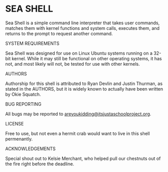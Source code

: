 # SEA SHELL

Sea Shell is a simple command line interpreter that takes user commands, matches
    them with kernel functions and system calls, executes them, and returns to
    the prompt to request another command.

SYSTEM REQUIREMENTS

Sea Shell was designed for use on Linux Ubuntu systems running on a 32-bit
    kernel.  While it may still be functional on other operating systems, it has
    not, and most likely will not,
    be tested for use with other kernels.

AUTHORS

Authorship for this shell is attributed to Ryan Devlin and Justin Thurman, as
    stated in the AUTHORS, but it is widely known to actually have been written
    by Okie Squatch.

BUG REPORTING

All bugs may be reported to areyoukidding@itsjustaschoolproject.org.

LICENSE

Free to use, but not even a hermit crab would want to live in this shell
permenantly.

ACKNOWLEDGEMENTS

Special shout out to Kelsie Merchant, who helped pull our chestnuts out of the
	fire right before the deadline.
